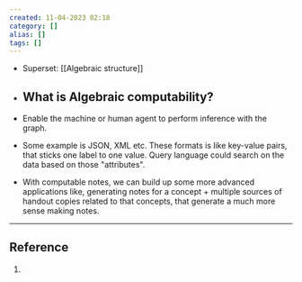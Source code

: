 ```yaml
---
created: 11-04-2023 02:18
category: []
alias: []
tags: []
---
```


- Superset: [[Algebraic structure]]

- What is Algebraic computability?
	- 



- Enable the machine or human agent to perform inference with the graph. 
- Some example is JSON, XML etc. These formats is like key-value pairs, that sticks one label to one value. Query language could search on the data based on those "attributes".
- With computable notes, we can build up some more advanced applications like, generating notes for a concept + multiple sources of handout copies related to that concepts, that generate a much more sense making notes. 


---
## Reference

1. 